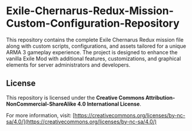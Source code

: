 # Exile-Chernarus-Redux-Mission-Custom-Configuration-Repository
This repository contains the complete Exile Chernarus Redux mission file along with custom scripts, configurations, and assets tailored for a unique ARMA 3 gameplay experience. The project is designed to enhance the vanilla Exile Mod with additional features, customizations, and graphical elements for server administrators and developers.

## License

This repository is licensed under the **Creative Commons Attribution-NonCommercial-ShareAlike 4.0 International License**.

For more information, visit: [https://creativecommons.org/licenses/by-nc-sa/4.0/](https://creativecommons.org/licenses/by-nc-sa/4.0/)



